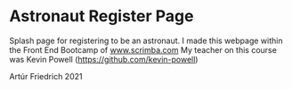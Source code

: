 # Astronaut Register Page
 Splash page for registering to be an astronaut.
I made this webpage within the Front End Bootcamp of www.scrimba.com My teacher on this course was Kevin Powell (https://github.com/kevin-powell)

Artúr Friedrich 2021
